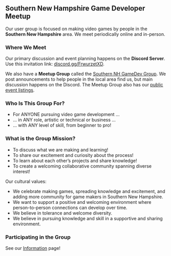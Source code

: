 ## Southern New Hampshire Game Developer Meetup

Our user group is focused on making video games by people in the **Southern New Hampshire** area. We meet periodically online and in-person.

### Where We Meet

Our primary discussion and event planning happens on the **Discord Server**. Use this invitation link: [discord.gg/FrwurzetXD](https://discord.gg/FrwurzetXD). 

We also have a **Meetup Group** called the [Southern NH GameDev Group](https://www.meetup.com/Southern-NH-GameDev-Group/). We post announcements to help people in the local area find us, but main discussion happens on the Discord. The Meetup Group also has our [public event listings](https://www.meetup.com/southern-nh-gamedev-group/events/).

### Who Is This Group For?

* For ANYONE pursuing video game development ...
* ... in ANY role, artistic or technical or business ...
* ... with ANY level of skill, from beginner to pro!

### What is the Group Mission?

* To discuss what we are making and learning!
* To share our excitement and curiosity about the process!
* To learn about each other’s projects and share knowledge!
* To create a welcoming collaborative community spanning diverse interest!

Our cultural values:

* We celebrate making games, spreading knowledge and excitement, and adding more community for game makers in Southern New Hampshire.
* We want to support a positive and welcoming environment where person-to-person connections can develop over time.
* We believe in tolerance and welcome diversity.
* We believe in pursuing knowledge and skill in a supportive and sharing environment.

### Participating in the Group

See our [Information](info) page!